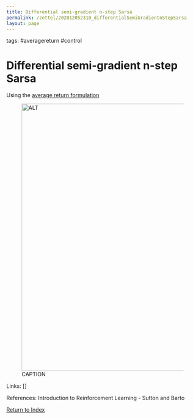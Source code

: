 ```yaml
---
title: Differential semi-gradient n-step Sarsa
permalink: /zettel/202012052310_differentialSemiGradientnStepSarsa
layout: page
---
```

tags: #averagereturn #control

# Differential semi-gradient n-step Sarsa

Using the [average return formulation](TODOs)

<figure>
  <img src="/zettel/Images/ReinforcementLearning/DifferentialSemiGradientNStepSarsaQ.png"
     alt="ALT"
     class="centerImage"
     style="width: 700px;" />
  <figcaption> CAPTION </figcaption>     
</figure>

Links: []

References: Introduction to Reinforcement Learning - Sutton and Barto

[Return to Index](index)